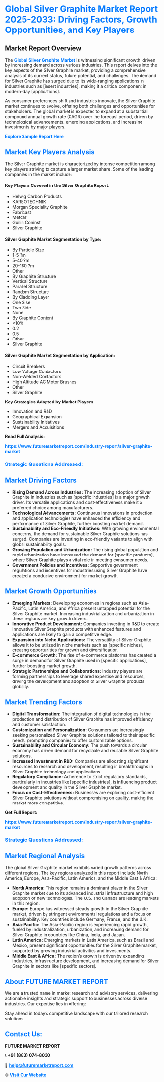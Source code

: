 <h1 style="color: #007BFF;">Global Silver Graphite Market Report 2025-2033: Driving Factors, Growth Opportunities, and Key Players</h1>

<section id="overview">
<h2>Market Report Overview</h2>
<p>The <a href="https://www.futuremarketreport.com/industry-report/silver-graphite-market" style="color: #007BFF; text-decoration: none;"><strong>Global Silver Graphite Market</strong></a> is witnessing significant growth, driven by increasing demand across various industries. This report delves into the key aspects of the Silver Graphite market, providing a comprehensive analysis of its current status, future potential, and challenges. The demand for Silver Graphite has surged due to its wide-ranging applications in industries such as [insert industries], making it a critical component in modern-day [applications].</p>
<p>As consumer preferences shift and industries innovate, the Silver Graphite market continues to evolve, offering both challenges and opportunities for stakeholders. The global market is expected to expand at a substantial compound annual growth rate (CAGR) over the forecast period, driven by technological advancements, emerging applications, and increasing investments by major players.</p>
</section>

<section id="overview">
<p><a href="https://www.futuremarketreport.com/request-sample/reportId=105005" style="color: #007BFF; text-decoration: none;"><strong>Explore Sample Report Here</strong></a></p>
</section>

<section id="key-players">
<h2 style="color: #007BFF;">Market Key Players Analysis</h2>
<p>The Silver Graphite market is characterized by intense competition among key players striving to capture a larger market share. Some of the leading companies in the market include:</p>
<h4>Key Players Covered in the Silver Graphite Report:</h4>
<ul><li>Helwig Carbon Products</li><li>KARBOTECHNIK</li><li>Morgan Speciality Graphite</li><li>Fabricast</li><li>Metcar</li><li>Guilin Coninst</li><li>Silver Graphite</li></ul>
<h4>Silver Graphite Market Segmentation by Type:</h4>
<ul><li>By Particle Size</li><li>1-5 ?m</li><li>5-40 ?m</li><li>20-160 ?m</li><li>Other</li><li>By Graphite Structure</li><li>Vertical Structure</li><li>Parallel Structure</li><li>Random Structure</li><li>By Cladding Layer</li><li>One Sise</li><li>Two Side</li><li>None</li><li>By Graphite Content</li><li>&lt;10%</li><li>0.2</li><li>0.5</li><li>Other</li><li>Silver Graphite</li></ul>

<h4>Silver Graphite Market Segmentation by Application:</h4>
<ul><li>Circuit Breakers</li><li>Low Voltage Contactors</li><li>Non-Welded Contactors</li><li>High Altitude AC Motor Brushes</li><li>Other</li><li>Silver Graphite</li></ul>
<p><strong>Key Strategies Adopted by Market Players:</strong></p>
<ul>
<li>Innovation and R&D</li>
<li>Geographical Expansion</li>
<li>Sustainability Initiatives</li>
<li>Mergers and Acquisitions</li>
</ul>
</section>

<section>
<p><strong>Read Full Analysis: </strong></p><a href="https://www.futuremarketreport.com/industry-report/silver-graphite-market" style="color: #007BFF; text-decoration: none;"><strong>https://www.futuremarketreport.com/industry-report/silver-graphite-market</strong></a>
<h3 style="color: #007BFF;">Strategic Questions Addressed:</h3>
</section>

<section id="driving-factors">
<h2 style="color: #007BFF;">Market Driving Factors</h2>
<ul>
<li><strong>Rising Demand Across Industries:</strong> The increasing adoption of Silver Graphite in industries such as [specific industries] is a major growth driver. Its versatile applications and cost-effectiveness make it a preferred choice among manufacturers.</li>
<li><strong>Technological Advancements:</strong> Continuous innovations in production and application technologies have enhanced the efficiency and performance of Silver Graphite, further boosting market demand.</li>
<li><strong>Sustainability and Eco-Friendly Initiatives:</strong> With growing environmental concerns, the demand for sustainable Silver Graphite solutions has surged. Companies are investing in eco-friendly variants to align with global sustainability goals.</li>
<li><strong>Growing Population and Urbanization:</strong> The rising global population and rapid urbanization have increased the demand for [specific products], where Silver Graphite plays a vital role in meeting consumer needs.</li>
<li><strong>Government Policies and Incentives:</strong> Supportive government regulations and incentives for industries using Silver Graphite have created a conducive environment for market growth.</li>
</ul>
</section>

<section id="growth-opportunities">
<h2 style="color: #007BFF;">Market Growth Opportunities</h2>
<ul>
<li><strong>Emerging Markets:</strong> Developing economies in regions such as Asia-Pacific, Latin America, and Africa present untapped potential for the Silver Graphite market. Increasing industrialization and urbanization in these regions are key growth drivers.</li>
<li><strong>Innovative Product Development:</strong> Companies investing in R&D to create innovative Silver Graphite products with enhanced features and applications are likely to gain a competitive edge.</li>
<li><strong>Expansion into Niche Applications:</strong> The versatility of Silver Graphite allows it to be utilized in niche markets such as [specific niches], creating opportunities for growth and diversification.</li>
<li><strong>E-commerce Growth:</strong> The rise of e-commerce platforms has created a surge in demand for Silver Graphite used in [specific applications], further boosting market growth.</li>
<li><strong>Strategic Partnerships and Collaborations:</strong> Industry players are forming partnerships to leverage shared expertise and resources, driving the development and adoption of Silver Graphite products globally.</li>
</ul>
</section>

<section id="trending-factors">
<h2 style="color: #007BFF;">Market Trending Factors</h2>
<ul>
<li><strong>Digital Transformation:</strong> The integration of digital technologies in the production and distribution of Silver Graphite has improved efficiency and customer satisfaction.</li>
<li><strong>Customization and Personalization:</strong> Consumers are increasingly seeking personalized Silver Graphite solutions tailored to their specific needs, prompting companies to offer customizable options.</li>
<li><strong>Sustainability and Circular Economy:</strong> The push towards a circular economy has driven demand for recyclable and reusable Silver Graphite solutions.</li>
<li><strong>Increased Investment in R&D:</strong> Companies are allocating significant resources to research and development, resulting in breakthroughs in Silver Graphite technology and applications.</li>
<li><strong>Regulatory Compliance:</strong> Adherence to strict regulatory standards, particularly in industries like [specific industries], is influencing product development and quality in the Silver Graphite market.</li>
<li><strong>Focus on Cost-Effectiveness:</strong> Businesses are exploring cost-efficient Silver Graphite solutions without compromising on quality, making the market more competitive.</li>
</ul>
</section>

<section>
<p><strong>Get Full Report: </strong></p><a href="https://www.futuremarketreport.com/industry-report/silver-graphite-market" style="color: #007BFF; text-decoration: none;"><strong>https://www.futuremarketreport.com/industry-report/silver-graphite-market</strong></a>
<h3 style="color: #007BFF;">Strategic Questions Addressed:</h3>
</section>


<section id="regional-analysis">
<h2 style="color: #007BFF;">Market Regional Analysis</h2>
<p>The global Silver Graphite market exhibits varied growth patterns across different regions. The key regions analyzed in this report include North America, Europe, Asia-Pacific, Latin America, and the Middle East & Africa:</p>
<ul>
<li><strong>North America:</strong> This region remains a dominant player in the Silver Graphite market due to its advanced industrial infrastructure and high adoption of new technologies. The U.S. and Canada are leading markets in this region.</li>
<li><strong>Europe:</strong> Europe has witnessed steady growth in the Silver Graphite market, driven by stringent environmental regulations and a focus on sustainability. Key countries include Germany, France, and the U.K.</li>
<li><strong>Asia-Pacific:</strong> The Asia-Pacific region is experiencing rapid growth, fueled by industrialization, urbanization, and increasing demand for Silver Graphite in countries like China, India, and Japan.</li>
<li><strong>Latin America:</strong> Emerging markets in Latin America, such as Brazil and Mexico, present significant opportunities for the Silver Graphite market, supported by growing industrial activities and investments.</li>
<li><strong>Middle East & Africa:</strong> The region’s growth is driven by expanding industries, infrastructure development, and increasing demand for Silver Graphite in sectors like [specific sectors].</li>
</ul>
</section>

<footer>
<h2 style="color: #007BFF;">About FUTURE MARKET REPORT</h2>
<p>We are a trusted name in market research and advisory services, delivering actionable insights and strategic support to businesses across diverse industries. Our expertise lies in offering:</p>

<p>Stay ahead in today’s competitive landscape with our tailored research solutions.</p>

<h2 style="color: #007BFF;">Contact Us:</h2>
<p><strong>FUTURE MARKET REPORT</strong></p>
<p>📞 <strong>+91 (883) 074-8030</strong></p>
<p>📧 <strong><a href="mailto:help@futuremarketreport.com" style="color: #007BFF;">help@futuremarketreport.com</a></strong></p>
<p>🌐 <strong><a href="https://www.futuremarketreport.com/" style="color: #007BFF;">Visit Our Website</a></strong></p>
</footer>